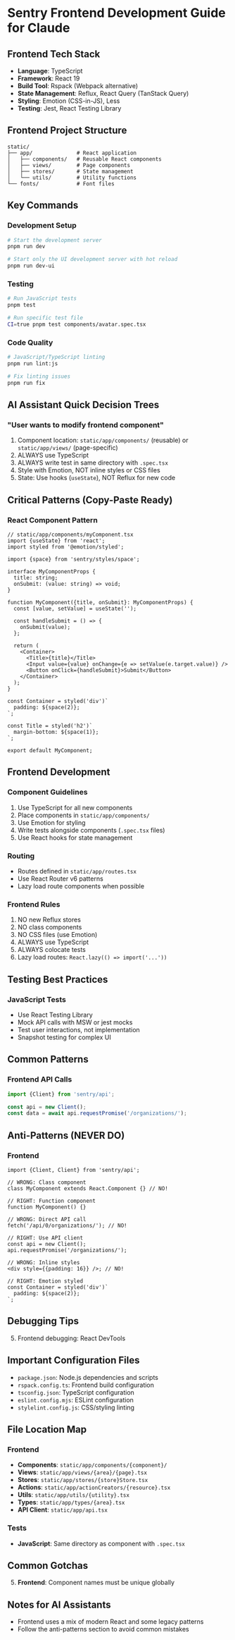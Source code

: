 # Sentry Frontend Development Guide for Claude

## Frontend Tech Stack

- **Language**: TypeScript
- **Framework**: React 19
- **Build Tool**: Rspack (Webpack alternative)
- **State Management**: Reflux, React Query (TanStack Query)
- **Styling**: Emotion (CSS-in-JS), Less
- **Testing**: Jest, React Testing Library

## Frontend Project Structure

```
static/
├── app/              # React application
│   ├── components/   # Reusable React components
│   ├── views/        # Page components
│   ├── stores/       # State management
│   └── utils/        # Utility functions
└── fonts/            # Font files
```

## Key Commands

### Development Setup

```bash
# Start the development server
pnpm run dev

# Start only the UI development server with hot reload
pnpm run dev-ui
```

### Testing

```bash
# Run JavaScript tests
pnpm test

# Run specific test file
CI=true pnpm test components/avatar.spec.tsx
```

### Code Quality

```bash
# JavaScript/TypeScript linting
pnpm run lint:js

# Fix linting issues
pnpm run fix
```

## AI Assistant Quick Decision Trees

### "User wants to modify frontend component"

1. Component location: `static/app/components/` (reusable) or `static/app/views/` (page-specific)
2. ALWAYS use TypeScript
3. ALWAYS write test in same directory with `.spec.tsx`
4. Style with Emotion, NOT inline styles or CSS files
5. State: Use hooks (`useState`), NOT Reflux for new code

## Critical Patterns (Copy-Paste Ready)

### React Component Pattern

```tsx
// static/app/components/myComponent.tsx
import {useState} from 'react';
import styled from '@emotion/styled';

import {space} from 'sentry/styles/space';

interface MyComponentProps {
  title: string;
  onSubmit: (value: string) => void;
}

function MyComponent({title, onSubmit}: MyComponentProps) {
  const [value, setValue] = useState('');

  const handleSubmit = () => {
    onSubmit(value);
  };

  return (
    <Container>
      <Title>{title}</Title>
      <Input value={value} onChange={e => setValue(e.target.value)} />
      <Button onClick={handleSubmit}>Submit</Button>
    </Container>
  );
}

const Container = styled('div')`
  padding: ${space(2)};
`;

const Title = styled('h2')`
  margin-bottom: ${space(1)};
`;

export default MyComponent;
```

## Frontend Development

### Component Guidelines

1. Use TypeScript for all new components
2. Place components in `static/app/components/`
3. Use Emotion for styling
4. Write tests alongside components (`.spec.tsx` files)
5. Use React hooks for state management

### Routing

- Routes defined in `static/app/routes.tsx`
- Use React Router v6 patterns
- Lazy load route components when possible

### Frontend Rules

1. NO new Reflux stores
2. NO class components
3. NO CSS files (use Emotion)
4. ALWAYS use TypeScript
5. ALWAYS colocate tests
6. Lazy load routes: `React.lazy(() => import('...'))`

## Testing Best Practices

### JavaScript Tests

- Use React Testing Library
- Mock API calls with MSW or jest mocks
- Test user interactions, not implementation
- Snapshot testing for complex UI

## Common Patterns

### Frontend API Calls

```typescript
import {Client} from 'sentry/api';

const api = new Client();
const data = await api.requestPromise('/organizations/');
```

## Anti-Patterns (NEVER DO)

### Frontend

```tsx
import {Client, Client} from 'sentry/api';

// WRONG: Class component
class MyComponent extends React.Component {} // NO!

// RIGHT: Function component
function MyComponent() {}

// WRONG: Direct API call
fetch('/api/0/organizations/'); // NO!

// RIGHT: Use API client
const api = new Client();
api.requestPromise('/organizations/');

// WRONG: Inline styles
<div style={{padding: 16}} />; // NO!

// RIGHT: Emotion styled
const Container = styled('div')`
  padding: ${space(2)};
`;
```

## Debugging Tips

5. Frontend debugging: React DevTools

## Important Configuration Files

- `package.json`: Node.js dependencies and scripts
- `rspack.config.ts`: Frontend build configuration
- `tsconfig.json`: TypeScript configuration
- `eslint.config.mjs`: ESLint configuration
- `stylelint.config.js`: CSS/styling linting

## File Location Map

### Frontend

- **Components**: `static/app/components/{component}/`
- **Views**: `static/app/views/{area}/{page}.tsx`
- **Stores**: `static/app/stores/{store}Store.tsx`
- **Actions**: `static/app/actionCreators/{resource}.tsx`
- **Utils**: `static/app/utils/{utility}.tsx`
- **Types**: `static/app/types/{area}.tsx`
- **API Client**: `static/app/api.tsx`

### Tests

- **JavaScript**: Same directory as component with `.spec.tsx`

## Common Gotchas

5. **Frontend**: Component names must be unique globally

## Notes for AI Assistants

- Frontend uses a mix of modern React and some legacy patterns
- Follow the anti-patterns section to avoid common mistakes
